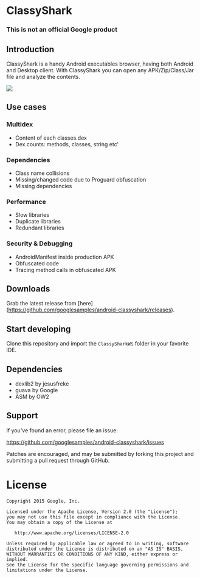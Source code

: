 # ClassyShark

### This is not an official Google product

## Introduction

ClassyShark is a handy Android executables browser, having both Android and Desktop client. With ClassyShark you can open any APK/Zip/Class/Jar file and analyze the contents.

![](https://github.com/googlesamples/android-classyshark/blob/master/Resources/Intro.png)

## Use cases

### Multidex
* Content of each classes.dex
* Dex counts: methods, classes, string etc'

### Dependencies
* Class name collisions 
* Missing/changed code due to Proguard obfuscation
* Missing dependencies

### Performance
* Slow libraries
* Duplicate libraries
* Redundant libraries

### Security & Debugging
* AndroidManifest inside production APK
* Obfuscated code
* Tracing method calls in obfuscated APK

## Downloads

Grab the latest release from [here] (https://github.com/googlesamples/android-classyshark/releases).

## Start developing
Clone this repository and import the `ClassySharkWS` folder in your favorite IDE.

## Dependencies
* dexlib2 by jesusfreke
* guava by Google
* ASM by OW2

## Support
If you've found an error, please file an issue:

https://github.com/googlesamples/android-classyshark/issues

Patches are encouraged, and may be submitted by forking this project and
submitting a pull request through GitHub.

License
=======

    Copyright 2015 Google, Inc.

    Licensed under the Apache License, Version 2.0 (the "License");
    you may not use this file except in compliance with the License.
    You may obtain a copy of the License at

       http://www.apache.org/licenses/LICENSE-2.0

    Unless required by applicable law or agreed to in writing, software
    distributed under the License is distributed on an "AS IS" BASIS,
    WITHOUT WARRANTIES OR CONDITIONS OF ANY KIND, either express or implied.
    See the License for the specific language governing permissions and
    limitations under the License.



